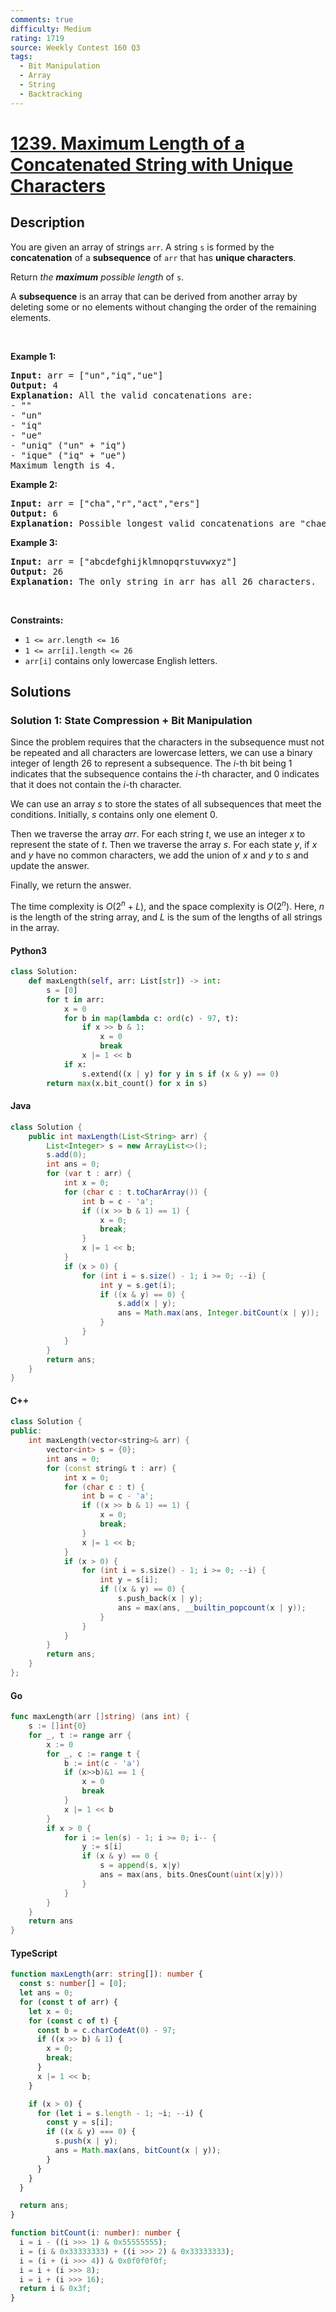```yaml
---
comments: true
difficulty: Medium
rating: 1719
source: Weekly Contest 160 Q3
tags:
  - Bit Manipulation
  - Array
  - String
  - Backtracking
---
```


<!-- problem:start -->

# [1239. Maximum Length of a Concatenated String with Unique Characters](https://leetcode.com/problems/maximum-length-of-a-concatenated-string-with-unique-characters)


## Description

<!-- description:start -->

<p>You are given an array of strings <code>arr</code>. A string <code>s</code> is formed by the <strong>concatenation</strong> of a <strong>subsequence</strong> of <code>arr</code> that has <strong>unique characters</strong>.</p>

<p>Return <em>the <strong>maximum</strong> possible length</em> of <code>s</code>.</p>

<p>A <strong>subsequence</strong> is an array that can be derived from another array by deleting some or no elements without changing the order of the remaining elements.</p>

<p>&nbsp;</p>
<p><strong class="example">Example 1:</strong></p>

<pre>
<strong>Input:</strong> arr = [&quot;un&quot;,&quot;iq&quot;,&quot;ue&quot;]
<strong>Output:</strong> 4
<strong>Explanation:</strong> All the valid concatenations are:
- &quot;&quot;
- &quot;un&quot;
- &quot;iq&quot;
- &quot;ue&quot;
- &quot;uniq&quot; (&quot;un&quot; + &quot;iq&quot;)
- &quot;ique&quot; (&quot;iq&quot; + &quot;ue&quot;)
Maximum length is 4.
</pre>

<p><strong class="example">Example 2:</strong></p>

<pre>
<strong>Input:</strong> arr = [&quot;cha&quot;,&quot;r&quot;,&quot;act&quot;,&quot;ers&quot;]
<strong>Output:</strong> 6
<strong>Explanation:</strong> Possible longest valid concatenations are &quot;chaers&quot; (&quot;cha&quot; + &quot;ers&quot;) and &quot;acters&quot; (&quot;act&quot; + &quot;ers&quot;).
</pre>

<p><strong class="example">Example 3:</strong></p>

<pre>
<strong>Input:</strong> arr = [&quot;abcdefghijklmnopqrstuvwxyz&quot;]
<strong>Output:</strong> 26
<strong>Explanation:</strong> The only string in arr has all 26 characters.
</pre>

<p>&nbsp;</p>
<p><strong>Constraints:</strong></p>

<ul>
	<li><code>1 &lt;= arr.length &lt;= 16</code></li>
	<li><code>1 &lt;= arr[i].length &lt;= 26</code></li>
	<li><code>arr[i]</code> contains only lowercase English letters.</li>
</ul>

<!-- description:end -->

## Solutions

<!-- solution:start -->

### Solution 1: State Compression + Bit Manipulation

Since the problem requires that the characters in the subsequence must not be repeated and all characters are lowercase letters, we can use a binary integer of length $26$ to represent a subsequence. The $i$-th bit being $1$ indicates that the subsequence contains the $i$-th character, and $0$ indicates that it does not contain the $i$-th character.

We can use an array $s$ to store the states of all subsequences that meet the conditions. Initially, $s$ contains only one element $0$.

Then we traverse the array $\textit{arr}$. For each string $t$, we use an integer $x$ to represent the state of $t$. Then we traverse the array $s$. For each state $y$, if $x$ and $y$ have no common characters, we add the union of $x$ and $y$ to $s$ and update the answer.

Finally, we return the answer.

The time complexity is $O(2^n + L)$, and the space complexity is $O(2^n)$. Here, $n$ is the length of the string array, and $L$ is the sum of the lengths of all strings in the array.

<!-- tabs:start -->

#### Python3

```python
class Solution:
    def maxLength(self, arr: List[str]) -> int:
        s = [0]
        for t in arr:
            x = 0
            for b in map(lambda c: ord(c) - 97, t):
                if x >> b & 1:
                    x = 0
                    break
                x |= 1 << b
            if x:
                s.extend((x | y) for y in s if (x & y) == 0)
        return max(x.bit_count() for x in s)
```

#### Java

```java
class Solution {
    public int maxLength(List<String> arr) {
        List<Integer> s = new ArrayList<>();
        s.add(0);
        int ans = 0;
        for (var t : arr) {
            int x = 0;
            for (char c : t.toCharArray()) {
                int b = c - 'a';
                if ((x >> b & 1) == 1) {
                    x = 0;
                    break;
                }
                x |= 1 << b;
            }
            if (x > 0) {
                for (int i = s.size() - 1; i >= 0; --i) {
                    int y = s.get(i);
                    if ((x & y) == 0) {
                        s.add(x | y);
                        ans = Math.max(ans, Integer.bitCount(x | y));
                    }
                }
            }
        }
        return ans;
    }
}
```

#### C++

```cpp
class Solution {
public:
    int maxLength(vector<string>& arr) {
        vector<int> s = {0};
        int ans = 0;
        for (const string& t : arr) {
            int x = 0;
            for (char c : t) {
                int b = c - 'a';
                if ((x >> b & 1) == 1) {
                    x = 0;
                    break;
                }
                x |= 1 << b;
            }
            if (x > 0) {
                for (int i = s.size() - 1; i >= 0; --i) {
                    int y = s[i];
                    if ((x & y) == 0) {
                        s.push_back(x | y);
                        ans = max(ans, __builtin_popcount(x | y));
                    }
                }
            }
        }
        return ans;
    }
};
```

#### Go

```go
func maxLength(arr []string) (ans int) {
	s := []int{0}
	for _, t := range arr {
		x := 0
		for _, c := range t {
			b := int(c - 'a')
			if (x>>b)&1 == 1 {
				x = 0
				break
			}
			x |= 1 << b
		}
		if x > 0 {
			for i := len(s) - 1; i >= 0; i-- {
				y := s[i]
				if (x & y) == 0 {
					s = append(s, x|y)
					ans = max(ans, bits.OnesCount(uint(x|y)))
				}
			}
		}
	}
	return ans
}
```

#### TypeScript

```ts
function maxLength(arr: string[]): number {
  const s: number[] = [0];
  let ans = 0;
  for (const t of arr) {
    let x = 0;
    for (const c of t) {
      const b = c.charCodeAt(0) - 97;
      if ((x >> b) & 1) {
        x = 0;
        break;
      }
      x |= 1 << b;
    }

    if (x > 0) {
      for (let i = s.length - 1; ~i; --i) {
        const y = s[i];
        if ((x & y) === 0) {
          s.push(x | y);
          ans = Math.max(ans, bitCount(x | y));
        }
      }
    }
  }

  return ans;
}

function bitCount(i: number): number {
  i = i - ((i >>> 1) & 0x55555555);
  i = (i & 0x33333333) + ((i >>> 2) & 0x33333333);
  i = (i + (i >>> 4)) & 0x0f0f0f0f;
  i = i + (i >>> 8);
  i = i + (i >>> 16);
  return i & 0x3f;
}
```

<!-- tabs:end -->

<!-- solution:end -->

<!-- problem:end -->
